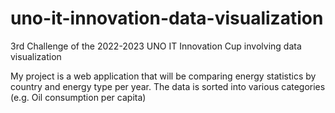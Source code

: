 # uno-it-innovation-data-visualization
3rd Challenge of the 2022-2023 UNO IT Innovation Cup involving data visualization

My project is a web application that will be comparing energy statistics by country and energy type per year.
The data is sorted into various categories (e.g. Oil consumption per capita)
